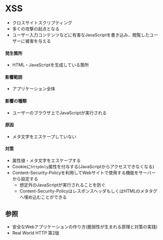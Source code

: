 # XSS
- クロスサイトスクリプティング
- 多くの攻撃の起点となる
- ユーザー入力コンテンツなどに有害なJavaScriptを書き込み、閲覧したユーザーに被害を与える

#### 発生箇所
- HTML・JavaScriptを生成している箇所

#### 影響範囲
- アプリケーション全体

#### 影響の種類
- ユーザーのプラウザ上でJavaScriptが実行される

#### 原因
- メタ文字をエスケープしていない

#### 対策
- 属性値・メタ文字をエスケープする
- Cookieに`httpOnly`属性を付与する(JavaScriptからアクセスできなくなる)
- Content-Security-Policyを利用してWebサイトで使用する機能をサーバーから設定する
  - 想定外のJavaScriptが実行されることを防ぐ
  - Content-Security-PolicyはレスポンスヘッダもしくはHTMLのメタタグへ埋め込むことができる

## 参照
- 安全なWebアプリケーションの作り方(脆弱性が生まれる原理と対策の実践)
- Real World HTTP 第2版

